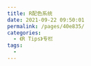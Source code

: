 ```yaml
---
title: R配色系统
date: 2021-09-22 09:50:01
permalink: /pages/40e835/
categories:
  - 《R Tips》专栏
tags:
  - 
---
```

